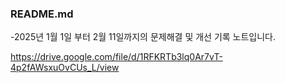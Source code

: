 ### README.md

-2025년 1월 1일 부터 2월 11일까지의 문제해결 및 개선 기록 노트입니다.

https://drive.google.com/file/d/1RFKRTb3lq0Ar7vT-4p2fAWsxuOvCUs_L/view